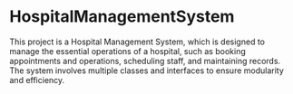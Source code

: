 # HospitalManagementSystem
This project is a Hospital Management System, which is designed to manage the essential operations of a hospital, such as booking appointments and operations, scheduling staff, and maintaining records. The system involves multiple classes and interfaces to ensure modularity and efficiency.
